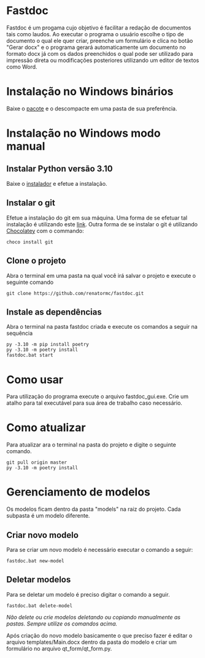 # Fastdoc

Fastdoc é um progama cujo objetivo é facilitar a redação de documentos tais como laudos. Ao executar o programa o usuário escolhe o tipo de documento o qual ele quer criar, preenche um formulário e clica no botão "Gerar docx" e o programa gerará automaticamente um documento no formato docx já com os dados preenchidos o qual pode ser utilizado para impressão direta ou modificações posteriores utilizando um editor de textos como Word. 

# Instalação no Windows binários

Baixe o [pacote](https://www.4shared.com/zip/E9zhHVF_ea/fastdoc.html?) e o descompacte em uma pasta de sua preferência.

# Instalação no Windows modo manual

## Instalar Python versão 3.10

Baixe o [instalador](https://www.python.org/ftp/python/3.10.4/python-3.10.4-amd64.exe) e efetue a instalação.

## Instalar o git

Efetue a instalação do git em sua máquina. Uma forma de se efetuar tal instalação é utilizando este [link](https://git-scm.com/downloads).
Outra forma de se instalar o git é utilizando [Chocolatey](https://chocolatey.org/install) com  o commando:

```
choco install git
```

## Clone o projeto
Abra o terminal em uma pasta na qual você irá salvar o projeto e execute o seguinte comando
```
git clone https://github.com/renatormc/fastdoc.git
```

## Instale as dependências
Abra o terminal na pasta fastdoc criada e execute os comandos a seguir na sequência

```
py -3.10 -m pip install poetry
py -3.10 -m poetry install
fastdoc.bat start
```

# Como usar

Para utilização do programa execute o arquivo fastdoc_gui.exe. Crie um atalho para tal executável para sua área de trabalho caso necessário.

# Como atualizar

Para atualizar ara o terminal na pasta do projeto e digite o seguinte comando.
```
git pull origin master
py -3.10 -m poetry install
```

# Gerenciamento de modelos

Os modelos ficam dentro da pasta "models" na raiz do projeto. Cada subpasta é um modelo diferente.

## Criar novo modelo
Para se criar um novo modelo é necessário executar o comando a seguir:

```
fastdoc.bat new-model
```

## Deletar modelos
Para se deletar um modelo é preciso digitar o comando a seguir.
```
fastdoc.bat delete-model
```
*Não delete ou crie modelos deletando ou copiando manualmente as pastas. Sempre utilize os comandos acima.*

Após criação do novo modelo basicamente o que preciso fazer é editar o arquivo templates/Main.docx dentro da pasta do modelo e criar um formulário no arquivo qt_form/qt_form.py.

